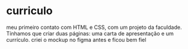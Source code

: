 # curriculo
meu primeiro contato com HTML e CSS, com um projeto da faculdade. Tínhamos que criar duas páginas: uma carta de apresentação e um currículo. 
criei o mockup no figma antes e ficou bem fiel
